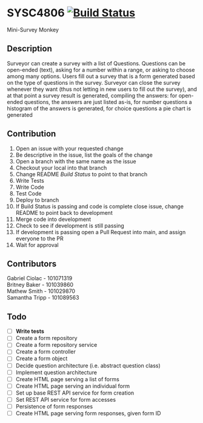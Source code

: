 # SYSC4806 [![Build Status](https://travis-ci.com/GabrielCiolac/SYSC4806.svg?branch=create_form_object)](https://travis-ci.com/GabrielCiolac/SYSC4806)
Mini-Survey Monkey

## Description
Surveyor can create a survey with a list of Questions. Questions can be open-ended (text), asking for a number within a
range, or asking to choose among many options.  Users fill out a survey that is a form generated based on the type of 
questions in the survey. Surveyor can close the survey whenever they want
(thus not letting in new users to fill out the survey), and at that point a survey result is generated, compiling the
answers: for open-ended questions, the answers are just listed as-is, for number questions a histogram of the answers is
generated, for choice questions a pie chart is generated

## Contribution
1. Open an issue with your requested change
2. Be descriptive in the issue, list the goals of the change
3. Open a branch with the same name as the issue
4. Checkout your local into that branch
5. Change README *Build Status* to point to that branch
6. Write Tests
7. Write Code
8. Test Code
9. Deploy to branch
10. If Build Status is passing and code is complete close issue, change README to point back to development
11. Merge code into development
12. Check to see if development is still passing
13. If development is passing open a Pull Request into main, and assign everyone to the PR
14. Wait for approval

## Contributors
Gabriel Ciolac - 101071319  
Britney Baker - 101039860  
Mathew Smith - 101029870  
Samantha Tripp - 101089563

## Todo

- [ ] **Write tests**
- [ ] Create a form repository
- [ ] Create a form repository service
- [ ] Create a form controller  
- [ ] Create a form object
- [ ] Decide question architecture (i.e. abstract question class)
- [ ] Implement question architecture  
- [ ] Create HTML page serving a list of forms
- [ ] Create HTML page serving an individual form  
- [ ] Set up base REST API service for form creation
- [ ] Set REST API service for form accesses
- [ ] Persistence of form responses
- [ ] Create HTML page serving form responses, given form ID